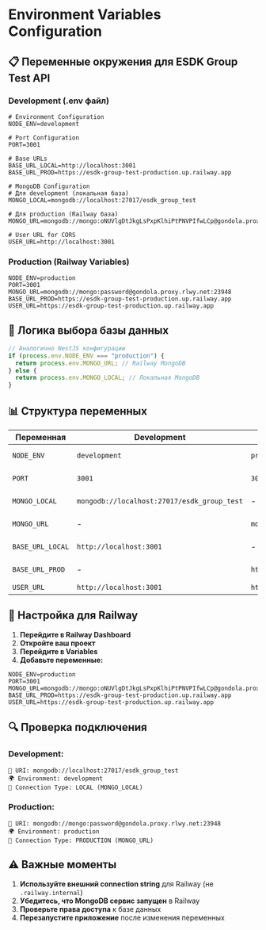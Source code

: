 # Environment Variables Configuration

## 📋 **Переменные окружения для ESDK Group Test API**

### **Development (.env файл)**

```env
# Environment Configuration
NODE_ENV=development

# Port Configuration
PORT=3001

# Base URLs
BASE_URL_LOCAL=http://localhost:3001
BASE_URL_PROD=https://esdk-group-test-production.up.railway.app

# MongoDB Configuration
# Для development (локальная база)
MONGO_LOCAL=mongodb://localhost:27017/esdk_group_test

# Для production (Railway база)
MONGO_URL=mongodb://mongo:oNUVlgDtJkgLsPxpKlhiPtPNVPIfwLCp@gondola.proxy.rlwy.net:23948

# User URL for CORS
USER_URL=http://localhost:3001
```

### **Production (Railway Variables)**

```env
NODE_ENV=production
PORT=3001
MONGO_URL=mongodb://mongo:password@gondola.proxy.rlwy.net:23948
BASE_URL_PROD=https://esdk-group-test-production.up.railway.app
USER_URL=https://esdk-group-test-production.up.railway.app
```

## 🔧 **Логика выбора базы данных**

```typescript
// Аналогично NestJS конфигурации
if (process.env.NODE_ENV === "production") {
  return process.env.MONGO_URL; // Railway MongoDB
} else {
  return process.env.MONGO_LOCAL; // Локальная MongoDB
}
```

## 📊 **Структура переменных**

| Переменная       | Development                                 | Production                                              | Описание             |
| ---------------- | ------------------------------------------- | ------------------------------------------------------- | -------------------- |
| `NODE_ENV`       | `development`                               | `production`                                            | Окружение приложения |
| `PORT`           | `3001`                                      | `3001`                                                  | Порт приложения      |
| `MONGO_LOCAL`    | `mongodb://localhost:27017/esdk_group_test` | -                                                       | Локальная MongoDB    |
| `MONGO_URL`      | -                                           | `mongodb://mongo:password@gondola.proxy.rlwy.net:23948` | Railway MongoDB      |
| `BASE_URL_LOCAL` | `http://localhost:3001`                     | -                                                       | Локальный URL        |
| `BASE_URL_PROD`  | -                                           | `https://esdk-group-test-production.up.railway.app`     | Production URL       |
| `USER_URL`       | `http://localhost:3001`                     | `https://esdk-group-test-production.up.railway.app`     | CORS URL             |

## 🚀 **Настройка для Railway**

1. **Перейдите в Railway Dashboard**
2. **Откройте ваш проект**
3. **Перейдите в Variables**
4. **Добавьте переменные:**

```env
NODE_ENV=production
PORT=3001
MONGO_URL=mongodb://mongo:oNUVlgDtJkgLsPxpKlhiPtPNVPIfwLCp@gondola.proxy.rlwy.net:23948
BASE_URL_PROD=https://esdk-group-test-production.up.railway.app
USER_URL=https://esdk-group-test-production.up.railway.app
```

## 🔍 **Проверка подключения**

### **Development:**

```
🔗 URI: mongodb://localhost:27017/esdk_group_test
🌍 Environment: development
📍 Connection Type: LOCAL (MONGO_LOCAL)
```

### **Production:**

```
🔗 URI: mongodb://mongo:password@gondola.proxy.rlwy.net:23948
🌍 Environment: production
📍 Connection Type: PRODUCTION (MONGO_URL)
```

## ⚠️ **Важные моменты**

1. **Используйте внешний connection string** для Railway (не `.railway.internal`)
2. **Убедитесь, что MongoDB сервис запущен** в Railway
3. **Проверьте права доступа** к базе данных
4. **Перезапустите приложение** после изменения переменных
